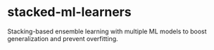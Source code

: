 # stacked-ml-learners
Stacking-based ensemble learning with multiple ML models to boost generalization and prevent overfitting.
